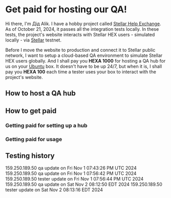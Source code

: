 # Get paid for hosting our QA!

Hi there, I'm Дід Alik. I have a hobby project called [Stellar Help Exchange](https://github.com/amissine/shex/blob/main/README.md#presentation "Stellar HEX, work in progress"). As of October 21, 2024, it passes all the integration tests locally. In these tests, the project's website interacts with Stellar HEX users - simulated locally - via [Stellar](https://stellar.org/) testnet.

Before I move the website to production and connect it to Stellar public network, I want to setup a cloud-based QA environment to simulate Stellar HEX users globally. And I shall pay you **HEXA 1000** for hosting a QA hub for us on your [Ubuntu](https://ubuntu.com/) box. It doesn't have to be up 24/7, but when it is, I shall pay you **HEXA 100** each time a tester uses your box to interact with the project's website.

## How to host a QA hub

## How to get paid

### Getting paid for setting up a hub

### Getting paid for usage

## Testing history

159.250.189.50 qa update on Fri Nov  1 07:43:26 PM UTC 2024
159.250.189.50 qa update on Fri Nov  1 07:56:42 PM UTC 2024
159.250.189.50 tester update on Fri Nov  1 07:56:44 PM UTC 2024
159.250.189.50 qa update on Sat Nov  2 08:12:50 EDT 2024
159.250.189.50 tester update on Sat Nov  2 08:13:16 EDT 2024
